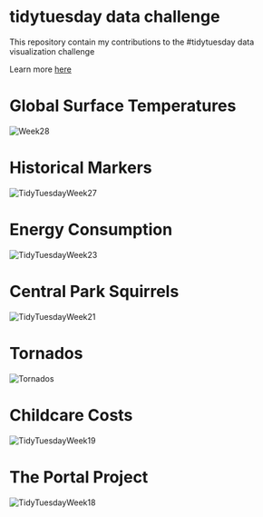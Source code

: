 # tidytuesday data challenge

This repository contain my contributions to the #tidytuesday data visualization challenge

Learn more [here](https://github.com/rfordatascience/tidytuesday)

# Global Surface Temperatures
![Week28](https://github.com/nvietto/TidyTuesday/assets/74371363/527e3aab-ca0b-4e34-830f-b80b8ab3ed1e)

# Historical Markers

![TidyTuesdayWeek27](https://github.com/nvietto/nvietto/assets/74371363/515b0dcc-58a8-4b01-ab9a-609961a0da4b)


# Energy Consumption

![TidyTuesdayWeek23](https://github.com/nvietto/nvietto/assets/74371363/ebb5ac88-cd4d-440a-8e96-59aaf266542a)

# Central Park Squirrels

![TidyTuesdayWeek21](https://github.com/nvietto/nvietto/assets/74371363/e72de453-9d5e-44f5-baec-652a9b357f1e)

# Tornados

![Tornados](https://github.com/nvietto/nvietto/assets/74371363/e53e3cfa-2f42-4c39-adf0-029d3541f76a)

# Childcare Costs

![TidyTuesdayWeek19](https://github.com/nvietto/nvietto/assets/74371363/ccf81c7f-4244-45a4-a363-92f34b5095db)


# The Portal Project

![TidyTuesdayWeek18](https://github.com/nvietto/nvietto/assets/74371363/ad3bf294-d9a0-4195-b77d-a4d47d33fa7d)
